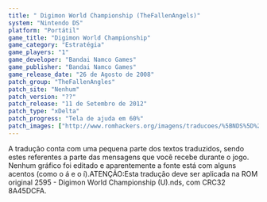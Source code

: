 ```yaml
---
title: " Digimon World Championship (TheFallenAngels)"
system: "Nintendo DS"
platform: "Portátil"
game_title: "Digimon World Championship"
game_category: "Estratégia"
game_players: "1"
game_developer: "Bandai Namco Games"
game_publisher: "Bandai Namco Games"
game_release_date: "26 de Agosto de 2008"
patch_group: "TheFallenAngles"
patch_site: "Nenhum"
patch_version: "??"
patch_release: "11 de Setembro de 2012"
patch_type: "xDelta"
patch_progress: "Tela de ajuda em 60%"
patch_images: ["http://www.romhackers.org/imagens/traducoes/%5BNDS%5D%20Digimon%20World%20Championship%20-%201.png","http://www.romhackers.org/imagens/traducoes/%5BNDS%5D%20Digimon%20World%20Championship%20-%20Archnael%20-%202.png","http://www.romhackers.org/imagens/traducoes/%5BNDS%5D%20Digimon%20World%20Championship%20-%20Archnael%20-%203.png"]
---
```

A tradução conta com uma pequena parte dos textos traduzidos, sendo estes referentes a parte das mensagens que você recebe durante o jogo. Nenhum gráfico foi editado e aparentemente a fonte está com alguns acentos (como o á e o í).ATENÇÃO:Esta tradução deve ser aplicada na ROM original 2595 - Digimon World Championship (U).nds, com CRC32 8A45DCFA.